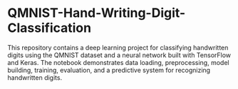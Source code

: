 # QMNIST-Hand-Writing-Digit-Classification
This repository contains a deep learning project for classifying handwritten digits using the QMNIST dataset and a neural network built with TensorFlow and Keras. The notebook demonstrates data loading, preprocessing, model building, training, evaluation, and a predictive system for recognizing handwritten digits.
